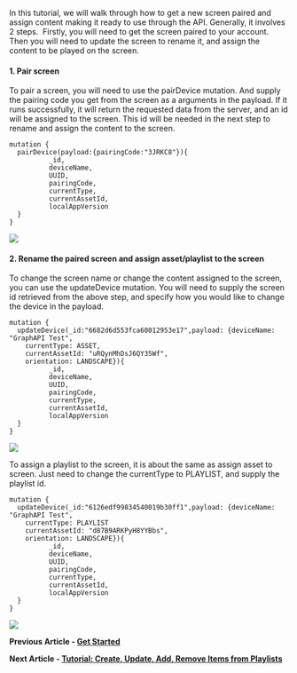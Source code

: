 <p>In this tutorial, we will walk through how to get a new screen paired and assign content making it ready to use through the API. Generally, it involves 2 steps.  Firstly, you will need to get the screen paired to your account. Then you will need to update the screen to rename it, and assign the content to be played on the screen.</p>
<h4 id="h_01HMCN5E2H06EACVF0T6QQK7BY"><strong>1. Pair screen</strong></h4>
<p>To pair a screen, you will need to use the pairDevice mutation. And supply the pairing code you get from the screen as a arguments in the payload. If it runs successfully, it will return the requested data from the server, and an id will be assigned to the screen. This id will be needed in the next step to rename and assign the content to the screen.</p>
<pre><code class="language-json" data-language="json">mutation <span class="token punctuation">{</span><br>  pairDevice(payload<span class="token operator">:</span><span class="token punctuation">{</span>pairingCode<span class="token operator">:</span><span class="token string">"3JRKC8"</span><span class="token punctuation">}</span>)<span class="token punctuation">{</span><br>          _id<span class="token punctuation">,</span><br>          deviceName<span class="token punctuation">,</span><br>          UUID<span class="token punctuation">,</span><br>          pairingCode<span class="token punctuation">,</span><br>          currentType<span class="token punctuation">,</span><br>          currentAssetId<span class="token punctuation">,</span><br>          localAppVersion<br>  <span class="token punctuation">}</span><br><span class="token punctuation">}</span></code></pre>
<p><img src="https://support.optisigns.com/hc/article_attachments/36564341500819"></p>
<h4 id="h_01HMCN5E2HH1M4CGP3CXWH343S"><strong>2. Rename the paired screen and assign asset/playlist to the screen</strong></h4>
<p>To change the screen name or change the content assigned to the screen, you can use the updateDevice mutation. You will need to supply the screen id retrieved from the above step, and specify how you would like to change the device in the payload.</p>
<pre><code class="language-json" data-language="json">mutation <span class="token punctuation">{</span><br>  updateDevice(_id<span class="token operator">:</span><span class="token string">"6682d6d553fca60012953e17"</span><span class="token punctuation">,</span>payload<span class="token operator">:</span> <span class="token punctuation">{</span>deviceName<span class="token operator">:</span> <span class="token string">"GraphAPI Test"</span><span class="token punctuation">,</span><br>    currentType<span class="token operator">:</span> ASSET<span class="token punctuation">,</span><br>    currentAssetId<span class="token operator">:</span> <span class="token string">"uRQynMhDsJ6QY35Wf"</span><span class="token punctuation">,</span><br>    orientation<span class="token operator">:</span> LANDSCAPE<span class="token punctuation">}</span>)<span class="token punctuation">{</span><br>          _id<span class="token punctuation">,</span><br>          deviceName<span class="token punctuation">,</span><br>          UUID<span class="token punctuation">,</span><br>          pairingCode<span class="token punctuation">,</span><br>          currentType<span class="token punctuation">,</span><br>          currentAssetId<span class="token punctuation">,</span><br>          localAppVersion<br>  <span class="token punctuation">}</span><br><span class="token punctuation">}</span></code></pre>
<p><img src="https://support.optisigns.com/hc/article_attachments/36564341502611"></p>
<p>To assign a playlist to the screen, it is about the same as assign asset to screen. Just need to change the currentType to PLAYLIST, and supply the playlist id.</p>
<pre><code class="language-json" data-language="json">mutation <span class="token punctuation">{</span><br>  updateDevice(_id<span class="token operator">:</span><span class="token string">"6126edf99834540019b30ff1"</span><span class="token punctuation">,</span>payload<span class="token operator">:</span> <span class="token punctuation">{</span>deviceName<span class="token operator">:</span> <span class="token string">"GraphAPI Test"</span><span class="token punctuation">,</span><br>    currentType<span class="token operator">:</span> PLAYLIST<br>    currentAssetId<span class="token operator">:</span> <span class="token string">"d87B9ARKPyH8YYBbs"</span><span class="token punctuation">,</span><br>    orientation<span class="token operator">:</span> LANDSCAPE<span class="token punctuation">}</span>)<span class="token punctuation">{</span><br>          _id<span class="token punctuation">,</span><br>          deviceName<span class="token punctuation">,</span><br>          UUID<span class="token punctuation">,</span><br>          pairingCode<span class="token punctuation">,</span><br>          currentType<span class="token punctuation">,</span><br>          currentAssetId<span class="token punctuation">,</span><br>          localAppVersion<br>  <span class="token punctuation">}</span><br><span class="token punctuation">}</span></code></pre>
<p><img src="https://support.optisigns.com/hc/article_attachments/36564341504915"></p>
<p><strong>Previous Article - <a href="https://support.optisigns.com/hc/en-us/articles/4414563863827-Get-Started" target="_blank" rel="noopener noreferrer">Get Started</a></strong></p>
<p><strong>Next Article - <a href="https://support.optisigns.com/hc/en-us/articles/4414558295955-Tutorial-Create-Update-Add-Remove-items-from-Playlists" target="_blank" rel="noopener noreferrer">Tutorial: Create, Update, Add, Remove Items from Playlists</a></strong></p>
<p> </p>